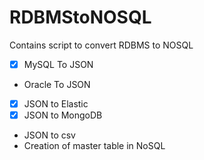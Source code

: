# RDBMStoNOSQL
Contains script to convert RDBMS to NOSQL


- [x] MySQL To JSON
- Oracle To JSON
- [x] JSON to Elastic
- [x] JSON to MongoDB
- JSON to csv
- Creation of master table in NoSQL
